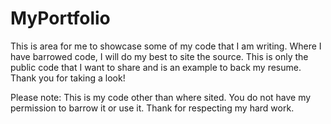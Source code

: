 # MyPortfolio
This is area for me to showcase some of my code that I am writing. 
Where I have barrowed code, I will do my best to site the source. 
This is only the public code that I want to share and is an example to back my resume. 
Thank you for taking a look!

Please note: This is my code other than where sited. You do not have my permission to barrow it or use it. Thank for respecting my hard work. 
